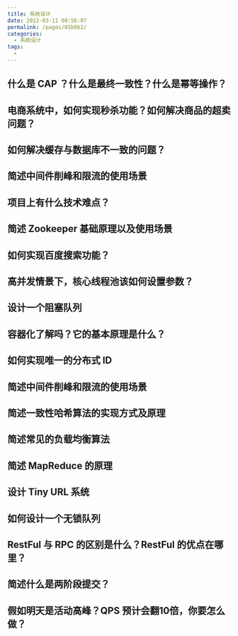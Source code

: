 ```yaml
---
title: 系统设计
date: 2022-03-11 00:56:07
permalink: /pages/01b9b2/
categories:
  - 系统设计
tags:
  - 
---
```

## 什么是 CAP ？什么是最终一致性？什么是幂等操作？
## 电商系统中，如何实现秒杀功能？如何解决商品的超卖问题？
## 如何解决缓存与数据库不一致的问题？
## 简述中间件削峰和限流的使用场景
## 项目上有什么技术难点？
## 简述 Zookeeper 基础原理以及使用场景
## 如何实现百度搜索功能？
## 高并发情景下，核心线程池该如何设置参数？
## 设计一个阻塞队列
## 容器化了解吗？它的基本原理是什么？
## 如何实现唯一的分布式 ID  
## 简述中间件削峰和限流的使用场景
## 简述一致性哈希算法的实现方式及原理
## 简述常见的负载均衡算法
## 简述 MapReduce 的原理 
## 设计 Tiny URL 系统 
## 如何设计一个无锁队列 
## RestFul 与 RPC 的区别是什么？RestFul 的优点在哪里？
## 简述什么是两阶段提交？
## 假如明天是活动高峰？QPS 预计会翻10倍，你要怎么做？